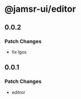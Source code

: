 # @jamsr-ui/editor

## 0.0.2

### Patch Changes

- fix lgos

## 0.0.1

### Patch Changes

- editror
